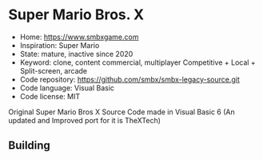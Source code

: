 # Super Mario Bros. X

- Home: https://www.smbxgame.com
- Inspiration: Super Mario
- State: mature, inactive since 2020
- Keyword: clone, content commercial, multiplayer Competitive + Local + Split-screen, arcade
- Code repository: https://github.com/smbx/smbx-legacy-source.git
- Code language: Visual Basic
- Code license: MIT

Original Super Mario Bros X Source Code made in Visual Basic 6 (An updated and Improved port for it is TheXTech)

## Building

